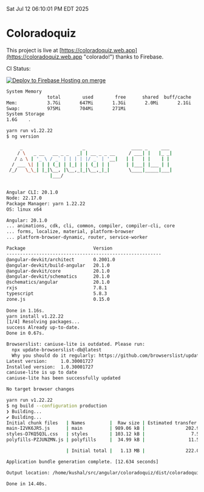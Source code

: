 Sat Jul 12 06:10:01 PM EDT 2025

# Coloradoquiz


This project is live at [https://coloradoquiz.web.app](https://coloradoquiz.web.app "colorado!") thanks to Firebase.

CI Status: 

[![Deploy to Firebase Hosting on merge](https://github.com/teamkushal/coloradoquiz/actions/workflows/firebase-hosting-merge.yml/badge.svg)](https://github.com/teamkushal/coloradoquiz/actions/workflows/firebase-hosting-merge.yml)

```bash
System Memory
               total        used        free      shared  buff/cache   available
Mem:           3.7Gi       647Mi       1.3Gi       2.0Mi       2.1Gi       3.1Gi
Swap:          975Mi       704Mi       271Mi
System Storage
1.6G	.
```
```bash
yarn run v1.22.22
$ ng version

     _                      _                 ____ _     ___
    / \   _ __   __ _ _   _| | __ _ _ __     / ___| |   |_ _|
   / △ \ | '_ \ / _` | | | | |/ _` | '__|   | |   | |    | |
  / ___ \| | | | (_| | |_| | | (_| | |      | |___| |___ | |
 /_/   \_\_| |_|\__, |\__,_|_|\__,_|_|       \____|_____|___|
                |___/
    

Angular CLI: 20.1.0
Node: 22.17.0
Package Manager: yarn 1.22.22
OS: linux x64

Angular: 20.1.0
... animations, cdk, cli, common, compiler, compiler-cli, core
... forms, localize, material, platform-browser
... platform-browser-dynamic, router, service-worker

Package                         Version
---------------------------------------------------------
@angular-devkit/architect       0.2001.0
@angular-devkit/build-angular   20.1.0
@angular-devkit/core            20.1.0
@angular-devkit/schematics      20.1.0
@schematics/angular             20.1.0
rxjs                            7.8.1
typescript                      5.8.3
zone.js                         0.15.0
    
Done in 1.16s.
yarn install v1.22.22
[1/4] Resolving packages...
success Already up-to-date.
Done in 0.67s.
```
```bash
Browserslist: caniuse-lite is outdated. Please run:
  npx update-browserslist-db@latest
  Why you should do it regularly: https://github.com/browserslist/update-db#readme
Latest version:     1.0.30001727
Installed version:  1.0.30001727
caniuse-lite is up to date
caniuse-lite has been successfully updated

No target browser changes
```
```bash
yarn run v1.22.22
$ ng build --configuration production
❯ Building...
✔ Building...
Initial chunk files   | Names         |  Raw size | Estimated transfer size
main-I2VK6JR5.js      | main          | 989.06 kB |               202.93 kB
styles-D7KQ5Q3L.css   | styles        | 103.12 kB |                 7.58 kB
polyfills-PZJUNZMN.js | polyfills     |  34.99 kB |                11.55 kB

                      | Initial total |   1.13 MB |               222.06 kB

Application bundle generation complete. [12.634 seconds]

Output location: /home/kushal/src/angular/coloradoquiz/dist/coloradoquiz

Done in 14.40s.
```
